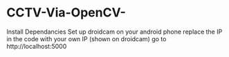 # CCTV-Via-OpenCV-

Install Dependancies
Set up droidcam on your android phone
replace the IP in the code with your own IP (shown on droidcam)
go to http://localhost:5000
